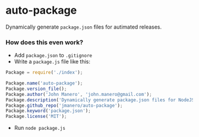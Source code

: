 auto-package
============
Dynamically generate `package.json` files for autimated releases.

### How does this even work?
* Add `package.json` to `.gitignore`
* Write a `package.js` file like this:

```js
Package = require('./index');

Package.name('auto-package');
Package.version_file();
Package.author('John Manero', 'john.manero@gmail.com');
Package.description('Dynamically generate package.json files for NodeJS modules');
Package.github_repo('jmanero/auto-package');
Package.keyword('package.json');
Package.license('MIT');
```

* Run `node package.js`
